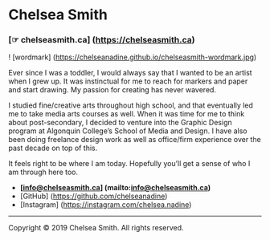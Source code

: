 # Chelsea Smith

### [☞ chelseasmith.ca] (https://chelseasmith.ca)

! [wordmark] (https://chelseanadine.github.io/chelseasmith-wordmark.jpg)

Ever since I was a toddler, I would always say that I wanted to be an artist when I grew up. It was instinctual for me to reach for markers and paper and start drawing. My passion for creating has never wavered.

I studied fine/creative arts throughout high school, and that eventually led me to take media arts courses as well. When it was time for me to think about post-secondary, I decided to venture into the Graphic Design program at Algonquin College’s School of Media and Design. I have also been doing freelance design work as well as office/firm experience over the past decade on top of this.

It feels right to be where I am today. Hopefully you’ll get a sense of who I am through here too.

- **[info@chelseasmith.ca] (mailto:info@chelseasmith.ca)**
- [GitHub] (https://github.com/chelseanadine)
- [Instagram] (https://instagram.com/chelsea.nadine)

---

Copyright © 2019 Chelsea Smith. All rights reserved.
